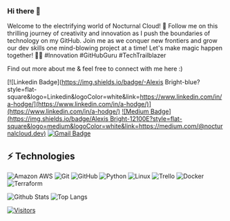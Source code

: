 <!-- LUIT GitHub Profile Template -->

<!-- Keep "Hi there" or replace it with a greeting of your own! -->

### Hi there 👋

Welcome to the electrifying world of Nocturnal Cloud! 🚀 Follow me on this thrilling journey of creativity and innovation as I push the boundaries of technology on my GitHub. Join me as we conquer new frontiers and grow our dev skills one mind-blowing project at a time! Let's make magic happen together! 💫🔥 #Innovation #GitHubGuru #TechTrailblazer

<!-- Introduce yourself and give a brief introduction about yourself here.  Also include what tech you're interested in and what you are currently learning -->

Find out more about me & feel free to connect with me here :)

<!-- Replace the fields below with the information requested. Remember to remove the encapsulating <> characters. For spaces in names, use %20 (e.g. Broadus%20Palmer) -->

[![Linkedin Badge](https://img.shields.io/badge/-Alexis Bright-blue?style=flat-square&logo=Linkedin&logoColor=white&link=https://www.linkedin.com/in/a-hodge/](https://www.linkedin.com/in/a-hodge/)](https://www.linkedin.com/in/a-hodge/)
[![Medium Badge](https://img.shields.io/badge/Alexis Bright-12100E?style=flat-square&logo=medium&logoColor=white&link=https://medium.com/@nocturnalcloud.dev)](https://medium.com/@nocturnalcloud.dev)
[![Gmail Badge](https://img.shields.io/badge/-nocturnalcloud@gmail.com-c14438?style=flat-square&logo=Gmail&logoColor=white&link=mailto:nocturnalcloud.dev@gmail.com)](mailto:nocturnalcloud.dev@gmail.com)

## ⚡ Technologies

<!-- Check out the Badges folder for more badges -->

![Amazon AWS](https://img.shields.io/badge/Amazon%20AWS-232F3E?style=flat-square&logo=amazon-aws)
![Git](https://img.shields.io/badge/-Git-black?style=flat-square&logo=git)
![GitHub](https://img.shields.io/badge/-GitHub-181717?style=flat-square&logo=github)
![Python](https://img.shields.io/badge/-Python-black?style=flat-square&logo=Python)
![Linux](https://img.shields.io/badge/Linux-FCC624?style=flat-square&logo=linux&logoColor=black)
![Trello](https://img.shields.io/badge/Trello-%23026AA7.svg?style=flat-square&logo=Trello&logoColor=white)
![Docker](https://img.shields.io/badge/docker-%230db7ed.svg?style=for-the-badge&logo=docker&logoColor=white)
![Terraform](https://img.shields.io/badge/terraform-%235835CC.svg?style=for-the-badge&logo=terraform&logoColor=white)

<!-- Replace the fields below with the information requested. Remember to remove the encapsulating <> characters. -->

![Github Stats](https://github-readme-stats.vercel.app/api?username=nocturnalcloud&count_private=true&show_icons=true&include_all_commits=true)
![Top Langs](https://github-readme-stats.vercel.app/api/top-langs/?username=nocturnalcloud&hide=TeX&layout=compact)


[![Visitors](https://api.visitorbadge.io/api/visitors?path=nocturnalcloud%2Fnocturnalcloud&label=VISITORS&countColor=%23263759)](https://visitorbadge.io/status?path=nocturnalcloud%2Fnocturnalcloud)

